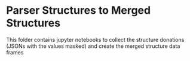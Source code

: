 # Parser Structures to Merged Structures

This folder contains jupyter notebooks to collect the structure donations (JSONs with the values masked) and create the merged structure data frames
